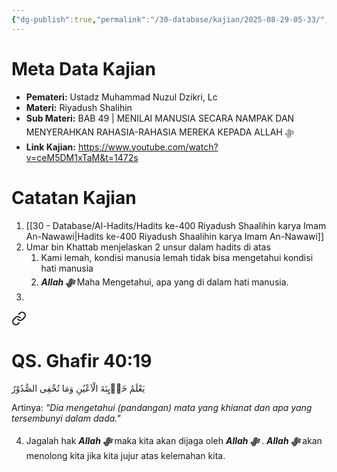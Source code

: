 ```yaml
---
{"dg-publish":true,"permalink":"/30-database/kajian/2025-08-29-05-33/","tags":["kajian"]}
---
```





# Meta Data Kajian 
<div><ul class="dataview list-view-ul"><li><span><strong>Pemateri:</strong> Ustadz Muhammad Nuzul Dzikri, Lc</span></li><li><span><strong>Materi:</strong> Riyadush Shalihin</span></li><li><span><strong>Sub Materi:</strong> BAB 49 | MENILAI MANUSIA SECARA NAMPAK DAN MENYERAHKAN RAHASIA-RAHASIA MEREKA KEPADA ALLAH ﷻ</span></li><li><span><strong>Link Kajian:</strong> <a rel="noopener nofollow" class="external-link" href="https://www.youtube.com/watch?v=ceM5DM1xTaM&amp;t=1472s" target="_blank">https://www.youtube.com/watch?v=ceM5DM1xTaM&amp;t=1472s</a></span></li></ul></div>

# Catatan Kajian
1. [[30 - Database/Al-Hadits/Hadits ke-400 Riyadush Shaalihin karya Imam An-Nawawi\|Hadits ke-400 Riyadush Shaalihin karya Imam An-Nawawi]]
2. Umar bin Khattab menjelaskan 2 unsur dalam hadits di atas
	1. Kami lemah, kondisi manusia lemah tidak bisa mengetahui kondisi hati manusia
	2. ***Allah ﷻ*** Maha Mengetahui, apa yang di dalam hati manusia.  
3. 
<div class="transclusion internal-embed is-loaded"><a class="markdown-embed-link" href="/30-database/al-quran/all-surah/#qs-ghafir-40-19" aria-label="Open link"><svg xmlns="http://www.w3.org/2000/svg" width="24" height="24" viewBox="0 0 24 24" fill="none" stroke="currentColor" stroke-width="2" stroke-linecap="round" stroke-linejoin="round" class="svg-icon lucide-link"><path d="M10 13a5 5 0 0 0 7.54.54l3-3a5 5 0 0 0-7.07-7.07l-1.72 1.71"></path><path d="M14 11a5 5 0 0 0-7.54-.54l-3 3a5 5 0 0 0 7.07 7.07l1.71-1.71"></path></svg></a><div class="markdown-embed">



# QS. Ghafir 40:19
يَعْلَمُ خَاۤىِٕنَةَ الْاَعْيُنِ وَمَا تُخْفِى الصُّدُوْرُ

Artinya: *"Dia mengetahui (pandangan) mata yang khianat dan apa yang tersembunyi dalam dada."*



</div></div>

4. Jagalah hak ***Allah ﷻ*** maka kita akan dijaga oleh ***Allah ﷻ*** . ***Allah ﷻ*** akan menolong kita jika kita jujur atas kelemahan kita.
 
 